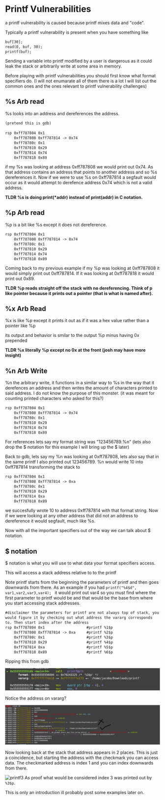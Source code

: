 # Printf Vulnerabilities

a printf vulnerability is caused because printf mixes data and "code".

Typically a printf vulnerability is present when you have something like 

```
buf[30];
read(0, buf, 30); 
printf(buf);
```
Sending a variable into printf modified by a user is dangerous as it could leak the stack or arbitrarily write at some area in memory.

Before playing with printf vulnerabilities you should first know what format specifiers do. 
(I will not enumarate all of them there is a lot I will list out the common ones and the ones relevant to printf vulnerability challenges)

## %s Arb read
%s looks into an address and dereferences the address.

```
(pretend this is gdb)

rsp 0xff787804 0x1
    0xff787808 0xff787814 -> 0x74
    0xff78780c 0x1
    0xff787810 0x29
    0xff787814 0x74
    0xff787818 0x89
```
if my %s was looking at address 0xff787808 we would print out 0x74. As that address contains an address that points to another address and so %s dereferences it.
Now if we were to use %s on 0xff787814 a segfault would occur as it would attempt to derefence address 0x74 which is not a valid address.

**TLDR %s is doing print(\*addr) instead of print(addr) in C notation.**

## %p Arb read

%p is a bit like %s except it does not dereference.
```
rsp 0xff787804 0x1
    0xff787808 0xff787814 -> 0x74
    0xff78780c 0x1
    0xff787810 0x29
    0xff787814 0x74
    0xff787818 0x89
```
Coming back to my previous example if my %p was looking at 0xff787808 it would simply print out 0xff787814.
If it was looking at 0xff787818 it would print out 0x89.

**TLDR %p reads straight off the stack with no dereferencing. Think of p like pointer because it prints out a pointer (that is what is named after).**

## %x Arb Read

%x is like %p except it prints it out as if it was a hex value rather than a pointer like %p 

its output and behavior is smilar to the output %p minus having 0x prepended

**TLDR %x literally %p except no 0x at the front (josh may have more insight)**

## %n Arb Write

%n the arbitrary write, it functions in a similar way to %s in the way that it derefences an address and then writes the amount of characters printed to said address. 
I do not know the purpose of this monster. (it was meant for counting printed characters who asked for this?)

```
rsp 0xff787804 0x1
    0xff787808 0xff787814 -> 0x74
    0xff78780c 0x1
    0xff787810 0x29
    0xff787814 0x74
    0xff787818 0x89
```
For references lets say my format string was 
"123456789.%n" (lets also drop the $ notation for this example I will bring up the $ later)

Back to gdb, lets say my %n was looking at 0xff787808, lets also say that in the same printf I also printed out 123456789. %n would write 10 into 0xff787814 transforming the stack to

```
rsp 0xff787804 0x1
    0xff787808 0xff787814 -> 0xa
    0xff78780c 0x1
    0xff787810 0x29
    0xff787814 0xa
    0xff787818 0x89
```
we succesfully wrote 10 to address 0xff787814 with that format string. Now if we were looking at any other address that did not an address to dereference it would segfault, much like %s.

Now with all the important specifiers out of the way we can talk about $ notation.

## $ notation

$ notation is what you will use to what data your format specifiers access.

This will access a stack address relative to to the printf 

Note printf starts from the beginning the parameters of printf and then goes downwards from there.
As an example if you had ```printf("%4$d", var1,var2,var3,var4); ``` it would print out var4 so you must find where the first parameter to printf would be and that would be the base from where you start accessing stack addresses.

```
#disclaimer the parameters for printf are not always top of stack, you would figure it by checking out what address the vararg corresponds to. Then start index after the address 
rsp 0xff787804 0x1                   #printf %1$p
    0xff787808 0xff787814 -> 0xa     #printf %2$p
    0xff78780c 0x1                   #printf %3$p
    0xff787810 0x29                  #printf %4$p
    0xff787814 0xa                   #printf %5$p
    0xff787818 0x89                  #printf %6$p
```
Ripping this from gdb

![printf](https://github.com/Joel-Flores123/joel-flores123.github.io/blob/main/printfvuln/images/printf.png)

Notice the address on vararg? 

![printf2](https://github.com/Joel-Flores123/joel-flores123.github.io/blob/main/printfvuln/images/printf2.png)

Now looking back at the stack that address appears in 2 places. This is just a coincidence, but starting the address with the checkmark you can access data. The checkmarked address is index 1 and you can
index downwards from there.

![printf3](https://github.com/Joel-Flores123/pwnstuff/blob/main/printfvuln/images/printf3.png)
As proof what would be considered index 3 was printed out by ```%3$p```.

This is only an introduction ill probably post some examples later on.





